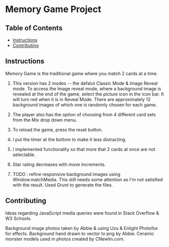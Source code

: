 # Memory Game Project

## Table of Contents

* [Instructions](#instructions)
* [Contributing](#contributing)

## Instructions

Memory Game is the traditional game where you match 2 cards at a time.

1. This version has 2 modes -- the defalut Classic Mode & Image Reveal mode.  To access the Image reveal mode, where a background image is revealed at the end of the game, select the picture icon in the icon bar. It will turn red when it is in Reveal Mode. There are approximately 12 background images of which one is randomly chosen for each game.

2. The player also has the option of choosing from 4 different card sets from the Mix drop down menu.

3. To reload the game, press the reset button.

4. I put the timer at the bottom to make it less distracting.

5. I implemented functionality so that more that 2 cards at once are not selectable.

6. Star rating decreases with move increments.

7. TODO : refine responsive background images using Window.matchMedia. This still needs some attention as I'm not satisfied with the result. Used Grunt to generate the files. 


## Contributing

Ideas regarding JavaScript media queries were found in Stack Overflow & W3 Schools.

Background image photos taken by Abbie & using Uzu & Enlight Photofox for effects. Background hand drawn to vector to png by Abbie. Ceramic monster models used in photos created by CNewlin.com.